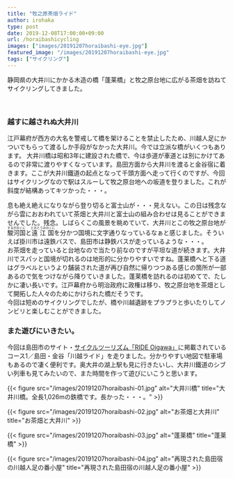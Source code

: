 ```yaml
---
title: "牧之原茶畑ライド"
author: irohaka
type: post
date: 2019-12-08T17:00:00+09:00
url: /horaibashicycling
images: ["images/20191207horaibashi-eye.jpg"]
featured_image: "/images/20191207horaibashi-eye.jpg"
tags: ["サイクリング"]
---
```



静岡県の大井川にかかる木造の橋「蓬莱橋」と牧之原台地に広がる茶畑を訪ねてサイクリングしてきました。
<!--more-->

<br>

### 越すに越されぬ大井川
江戸幕府が西方の大名を警戒して橋を架けることを禁止したため、川越人足にかついでもらって渡るしか手段がなかった大井川。今では立派な橋がいくつもあります。
大井川橋は昭和3年に建設された橋で、今は歩道が車道とは別にかけてあるので非常に渡りやすくなっています。島田方面から大井川を渡ると金谷宿に着きます。ここが大井川鐵道の起点となって千頭方面へ走って行くのですが、今回はサイクリングなので駅はスルーして牧之原台地への坂道を登りました。これが斜度が結構あってキツかった・・・。  

息も絶え絶えになりながら登り切ると富士山が・・・見えない。この日は残念ながら雲におおわれていて茶畑と大井川と富士山の組み合わせは見ることができませんでした。残念。しばらくこの風景を眺めていて、大井川とこの牧之原台地が<ruby>駿河国<rp>(</rp><rt>するがのくに</rt><rp>)</rp></ruby>と<ruby>遠江国<rp>(</rp><rt>とおとうみのくに</rt><rp>)</rp></ruby>を分かつ国境に文字通りなっているなぁと感じました。そういえば掛川市は遠鉄バスで、島田市は静鉄バスが走っているような・・・。  
お茶畑を走っていると台地なので当たり前なのですが平坦な道が続きます。大井川でスパッと国境が切れるのは地形的に分かりやすいですね。蓬莱橋へと下る道はグラベルというより舗装された道が再び自然に帰りつつある感じの箇所が一部あるので気をつけながら降りていきました。蓬莱橋を訪れるのは初めてで、たしかに凄い長いです。江戸幕府から明治政府に政権は移り、牧之原台地を茶畑として開拓した人々のためにかけられた橋だそうです。  
今回は短めのサイクリングでしたが、橋や川越遺跡をプラプラと歩いたりしてノンビリと楽しむことができました。  

### また遊びにいきたい。
今回は島田市のサイト・[サイクルツーリズム「RIDE Oigawa」](https://www.city.shimada.shizuoka.jp/kanko-docs/rideoigawa.html)に掲載されているコース1／島田・金谷「川越ライド」を走りました。分かりやすい地図で駐車場もあるので凄く便利です。奥大井の湖上駅も見に行きたいし、大井川鐵道のシブい列車も見てみたいので、また時間を作って遊びにいこうと思います。  


{{< figure src="/images/20191207horaibashi-01.jpg" alt="大井川橋" title="大井川橋。全長1,026mの鉄橋です。長かった・・・。" >}}

{{< figure src="/images/20191207horaibashi-02.jpg" alt="お茶畑と大井川" title="お茶畑と大井川" >}}

{{< figure src="/images/20191207horaibashi-03.jpg" alt="蓬莱橋" title="蓬莱橋" >}}

{{< figure src="/images/20191207horaibashi-04.jpg" alt="再現された島田宿の川越人足の番小屋" title="再現された島田宿の川越人足の番小屋" >}}